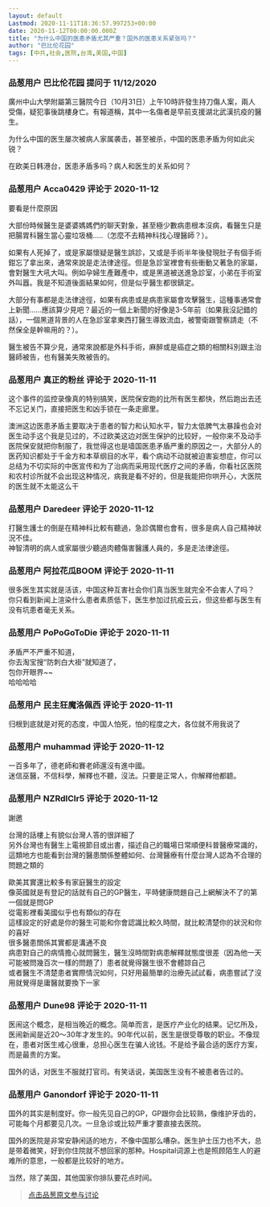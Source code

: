 ```yaml
---
layout: default
Lastmod: 2020-11-11T18:36:57.997253+00:00
date: 2020-11-12T00:00:00.000Z
title: "为什么中国的医患矛盾尤其严重？国外的医患关系紧张吗？"
author: "巴比伦花园"
tags: [中共,社会,医院,台湾,美国,中国]
---
```



### 品葱用户 **巴比伦花园** 提问于 11/12/2020
    
廣州中山大學附屬第三醫院今日（10月31日）上午10時許發生持刀傷人案，兩人受傷，疑犯事後跳樓身亡。有報道稱，其中一名傷者是早前支援湖北武漢抗疫的醫生。  
  
为什么中国的医生屡次被病人家属袭击，甚至被杀，中国的医患矛盾为何如此尖锐？  
  
在欧美日韩港台，医患矛盾多吗？病人和医生的关系如何？
    
                

### 品葱用户 **Acca0429** 评论于 2020-11-12
        
要看是什麼原因  
  
大部份時候醫生是婆婆媽媽們的聊天對象，甚至極少數病患根本沒病，看醫生只是把腸胃科醫生當心靈垃圾桶.....（怎麼不去精神科找心理醫師？）。  
  
如果有人死掉了，或是家屬懷疑是醫生誤診，又或是手術半年後發現肚子有個手術鉗忘了拿出來，通常來說是走法律途徑。但是急診室裡會有些衝動又著急的家屬，會對醫生大吼大叫。例如孕婦生產難產中，或是黑道被送進急診室，小弟在手術室外叫囂。我是不知道後面結果如何，但是似乎醫生都很鎮定。  
  
大部分有事都是走法律途徑，如果有病患或是病患家屬會攻擊醫生，這種事通常會上新聞......應該算少見吧？最近的一個上新聞的好像是3-5年前（如果我沒記錯的話），一個黑道背景的人在急診室拿東西打醫生導致流血，被警衛跟警察請走（不然保全是幹嘛用的？）。  
  
醫生被告不算少見，通常來說都是外科手術，麻醉或是癌症之類的相關科別跟主治醫師被告，也有醫美失敗被告的。
        
                

### 品葱用户 **真正的粉丝** 评论于 2020-11-11
        
这个事件的监控录像真的特别搞笑，医院保安跑的比所有医生都快，然后跑出去还不忘记关门，直接把医生和凶手锁在一条走廊里。  
  
澳洲这边医患矛盾主要取决于患者的智力和认知水平，智力太低脾气太暴躁也会对医生动手这个我是见过的，不过欧美这边对医生保护的比较好，一般你来不及动手医院保安就把你制服了，我觉得这也是墙国医患矛盾严重的原因之一，大部分人的医药知识都处于千金方和本草纲目的水平，看个病动不动就被迫害妄想症，你可以总结为不切实际的中医宣传和为了治病而采用现代医疗之间的矛盾，你看社区医院和农村诊所就不会出现这种情况，病我是看不好的，但是我能把你哄开心，大医院的医生就不太能这么干
        
                

### 品葱用户 **Daredeer** 评论于 2020-11-12
        
打醫生護士的倒是在精神科比較有聽過，急診偶爾也會有，很多是病人自己精神狀況不佳。  
神智清明的病人或家屬很少聽過肉體傷害醫護人員的，多是走法律途徑。
        
                

### 品葱用户 **阿拉花瓜BOOM** 评论于 2020-11-11
        
很多医生其实就是活该，中国这种互害社会你们真当医生就完全不会害人了吗？  
你只看到新闻上渲染什么患者素质低下，医生参加过抗疫云云，但这些都与医生有没有坑患者毫无关系。
        
                

### 品葱用户 **PoPoGoToDie** 评论于 2020-11-11
        
矛盾严不严重不知道，  
你去淘宝搜“防刺白大褂”就知道了，  
包你开眼界~~  
哈哈哈哈
        
                

### 品葱用户 **民主狂魔洛佩西** 评论于 2020-11-11
        
归根到底就是对死的态度，中国人怕死，怕的程度之大，各位就不用我说了
        
                

### 品葱用户 **muhammad** 评论于 2020-11-12
        
一百多年了，德老師和賽老師還沒有進中國。  
迷信巫醫，不信科學，解釋也不聽，沒法。只要是正常人，你解釋他都聼。
        
                

### 品葱用户 **NZRdlClr5** 评论于 2020-11-12
        
謝邀  
  
台灣的話樓上有貌似台灣人答的很詳細了  
另外台灣也有醫生上電視節目或出書，描述自己的職場日常順便科普醫療常識的，這類地方也能看到台灣的醫患關係整體如何、台灣醫療有什麼台灣人認為不合理的問題之類的  
  
歐美其實還比較多有家庭醫生的設定  
像英國就是有登記的話就有自己的GP醫生，平時健康問題自己上網解決不了的第一個就是問GP  
從電影裡看美國似乎也有類似的存在  
這樣設定的好處是你的醫生可能和你會認識比較久時間，就比較清楚你的狀況和你的喜好  
很多醫患關係其實都是溝通不良  
病患對自己的病情擔心就問醫生，醫生沒時間對病患解釋就態度很差（因為他一天可能被問幾百次一樣的問題了）患者就覺得醫生很不會體諒自己  
或者醫生不清楚患者實際情況如何，只好用最簡單的治療先試試看，病患嘗試了沒用就覺得是庸醫就要換下一家
        
                

### 品葱用户 **Dune98** 评论于 2020-11-11
        
医闹这个概念，是相当晚近的概念。简单而言，是医疗产业化的结果。记忆所及，医闹新闻是近20～30年才发生的。90年代以前，医生是很受尊敬的职业。不像现在，患者对医生戒心很重，总担心医生在骗人讹钱。不是给予最合适的医疗方案，而是最贵的方案。  
  
国外的话，对医生不服就打官司。有笑话说，美国医生没有不被患者告过的。
        
                

### 品葱用户 **Ganondorf** 评论于 2020-11-11
        
国外的其实是制度好。你一般先见自己的GP，GP跟你会比较熟，像维护牙齿的，可能每个月都要见几次。一旦急诊或比较严重才要直接去医院。  
  
国外的医院是非常安静闲适的地方，不像中国那么嘈杂。医生护士压力也不大，总是带着微笑，好到你住院就不想回家的那种。Hospital词源上也是照顾陌生人的避难所的意思，一般都是比较好的地方。  
  
当然，除了美国，其他国家你排队要花点时间。
        
                





> [点击品葱原文参与讨论](https://pincong.rocks/question/33401)

